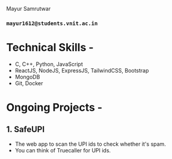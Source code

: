 Mayur Samrutwar
### `mayur1612@students.vnit.ac.in`
# Technical Skills - 
 - C, C++, Python, JavaScript
 - ReactJS, NodeJS, ExpressJS, TailwindCSS, Bootstrap
 - MongoDB
 - Git, Docker
# Ongoing Projects - 
## 1. SafeUPI
 - The web app to scan the UPI ids to check whether it's spam.
 - You can think of Truecaller for UPI ids.
<!---
mayur-samrutwar/mayur-samrutwar is a ✨ special ✨ repository because its `README.md` (this file) appears on your GitHub profile.
You can click the Preview link to take a look at your changes.
--->
